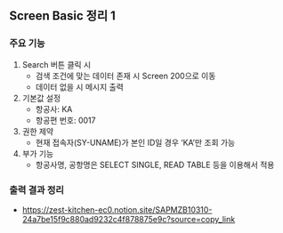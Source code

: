 ## Screen Basic 정리 1

### 주요 기능  
1. Search 버튼 클릭 시
    - 검색 조건에 맞는 데이터 존재 시 Screen 200으로 이동
    - 데이터 없을 시 메시지 출력
2. 기본값 설정
    - 항공사: KA
    - 항공편 번호: 0017
3. 권한 제약
    - 현재 접속자(SY-UNAME)가 본인 ID일 경우 ‘KA’만 조회 가능
4. 부가 기능
    - 항공사명, 공항명은 SELECT SINGLE, READ TABLE 등을 이용해서 적용
  
### 출력 결과 정리
- https://zest-kitchen-ec0.notion.site/SAPMZB10310-24a7be15f9c880ad9232c4f878875e9c?source=copy_link
